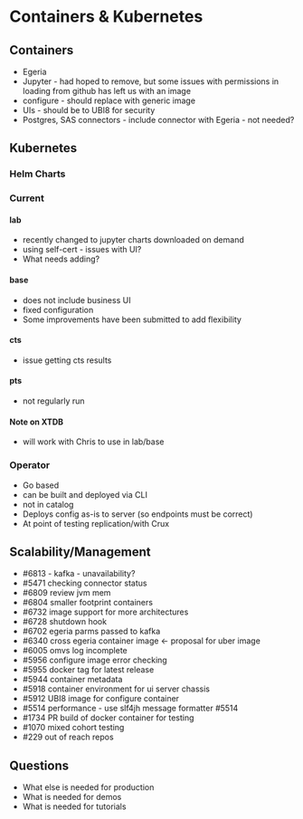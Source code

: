 # Containers & Kubernetes 

## Containers

* Egeria
* Jupyter - had hoped to remove, but some issues with permissions in loading from github has left us with an image
* configure - should replace with generic image
* UIs - should be to UBI8 for security
* Postgres, SAS connectors - include connector with Egeria - not needed?

## Kubernetes

### Helm Charts

### Current
#### lab
* recently changed to jupyter charts downloaded on demand
* using self-cert - issues with UI?
* What needs adding?
#### base
* does not include business UI
* fixed configuration
* Some improvements have been submitted to add flexibility
#### cts
* issue getting cts results
#### pts
* not regularly run

#### Note on XTDB
* will work with Chris to use in lab/base

### Operator
* Go based
* can be built and deployed via CLI
* not in catalog
* Deploys config as-is to server (so endpoints must be correct)
* At point of testing replication/with Crux

## Scalability/Management
* #6813 - kafka - unavailability?
* #5471 checking connector status
* #6809 review jvm mem
* #6804 smaller footprint containers
* #6732 image support for more architectures
* #6728 shutdown hook
* #6702 egeria parms passed to kafka
* #6340 cross egeria container image <- proposal for uber image
* #6005 omvs log incomplete
* #5956 configure image error checking
* #5955 docker tag for latest release
* #5944 container metadata
* #5918 container environment for ui server chassis
* #5912 UBI8 image for configure container
* #5514 performance - use slf4jh message formatter #5514
* #1734 PR build of docker container for testing
* #1070 mixed cohort testing
* #229 out of reach repos
## Questions

* What else is needed for production
* What is needed for demos
* What is needed for tutorials
